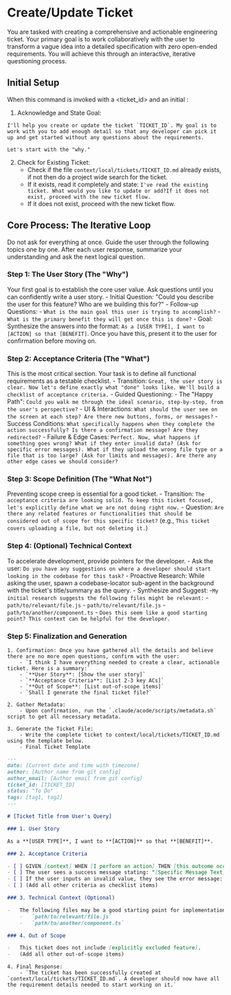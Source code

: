 # Create/Update Ticket

You are tasked with creating a comprehensive and actionable engineering ticket. Your primary goal is to work collaboratively with the user to transform a vague idea into a detailed specification with zero open-ended requirements. You will achieve this through an interactive, iterative questioning process.

## Initial Setup

When this command is invoked with a <ticket_id> and an initial <query>:

1. Acknowledge and State Goal:
```
I'll help you create or update the ticket `TICKET_ID`. My goal is to work with you to add enough detail so that any developer can pick it up and get started without any questions about the requirements.

Let's start with the "why."
```

2. Check for Existing Ticket:
    - Check if the file `context/local/tickets/TICKET_ID.md` already exists, if not then do a project wide search for the ticket.
    - If it exists, read it completely and state: `I've read the existing ticket. What would you like to update or add?If it does not exist, proceed with the new ticket flow.`
    - If it does not exist, proceed with the new ticket flow.
    
## Core Process: The Iterative Loop

Do not ask for everything at once. Guide the user through the following topics one by one. After each user response, summarize your understanding and ask the next logical question.

### Step 1: The User Story (The "Why")

Your first goal is to establish the core user value. Ask questions until you can confidently write a user story.
    - Initial Question: "Could you describe the user for this feature? Who are we building this for?"
    - Follow-up Questions:
        - `What is the main goal this user is trying to accomplish?`
        - `What is the primary benefit they will get once this is done?`
    - Goal: Synthesize the answers into the format: `As a [USER TYPE], I want to [ACTION] so that [BENEFIT]`. Once you have this, present it to the user for confirmation before moving on.

### Step 2: Acceptance Criteria (The "What")

This is the most critical section. Your task is to define all functional requirements as a testable checklist.
    - Transition: `Great, the user story is clear. Now let's define exactly what "done" looks like. We'll build a checklist of acceptance criteria.`
    - Guided Questioning:
        - The "Happy Path": `Could you walk me through the ideal scenario, step-by-step, from the user's perspective?`
        - UI & Interactions: `What should the user see on the screen at each step? Are there new buttons, forms, or messages?`
        - Success Conditions: `What specifically happens when they complete the action successfully? Is there a confirmation message? Are they redirected?`
        - Failure & Edge Cases: `Perfect. Now, what happens if something goes wrong? What if they enter invalid data? (Ask for specific error messages). What if they upload the wrong file type or a file that is too large? (Ask for limits and messages). Are there any other edge cases we should consider?`

### Step 3: Scope Definition (The "What Not")

Preventing scope creep is essential for a good ticket.
    - Transition: `The acceptance criteria are looking solid. To keep this ticket focused, let's explicitly define what we are not doing right now.`
    - Question: `Are there any related features or functionalities that should be considered out of scope for this specific ticket?` (e.g., `This ticket covers uploading a file, but not deleting it.`)

### Step 4: (Optional) Technical Context

To accelerate development, provide pointers for the developer.
    - Ask the user: `Do you have any suggestions on where a developer should start looking in the codebase for this task?`
    - Proactive Research: While asking the user, spawn a codebase-locator sub-agent in the background with the ticket's title/summary as the query.
    - Synthesize and Suggest: 
        -`My initial research suggests the following files might be relevant:`
            - `path/to/relevant/file.js`
            - `path/to/relevant/file.js`
            - `path/to/another/component.ts`
        - `Does this seem like a good starting point? This context can be helpful for the developer.`

### Step 5: Finalization and Generation

    1. Confirmation: Once you have gathered all the details and believe there are no more open questions, confirm with the user:
        - `I think I have everything needed to create a clear, actionable ticket. Here is a summary:`
        - `**User Story**: [Show the user story]`
        - `**Acceptance Criteria**: [List 2-3 key ACs]`
        - `**Out of Scope**: [List out-of-scope items]`
        - `Shall I generate the final ticket file?`

    2. Gather Metadata: 
        - Upon confirmation, run the `.claude/acode/scripts/metadata.sh` script to get all necessary metadata.

    3. Generate the Ticket File: 
        - Write the complete ticket to context/local/tickets/TICKET_ID.md using the template below.
        - Final Ticket Template
```markdown
---
date: [Current date and time with timezone]
author: [Author name from git config]
author_email: [Author email from git config]
ticket_id: [TICKET_ID]
status: "To Do"
tags: [tag1, tag2]
---

# [Ticket Title from User's Query]

### 1. User Story

As a **[USER TYPE]**, I want to **[ACTION]** so that **[BENEFIT]**.

### 2. Acceptance Criteria

- [ ] GIVEN [context] WHEN [I perform an action] THEN [this outcome occurs].
- [ ] The user sees a success message stating: "[Specific Message Text]".
- [ ] If the user inputs an invalid value, they see the error message: "[Specific Error Text]".
- [ ] (Add all other criteria as checklist items)

### 3. Technical Context (Optional)

-   The following files may be a good starting point for implementation:
    -   `path/to/relevant/file.js`
    -   `path/to/another/component.ts`

### 4. Out of Scope

-   This ticket does not include [explicitly excluded feature].
-   (Add all other out-of-scope items)
```

    4. Final Response:
        - `The ticket has been successfully created at `context/local/tickets/TICKET_ID.md`. A developer should now have all the requirement details needed to start working on it.`



